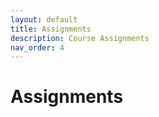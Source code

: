 ```yaml
---
layout: default
title: Assignments
description: Course Assignments
nav_order: 4
---
```


# Assignments